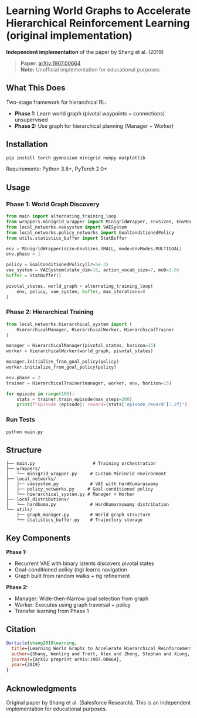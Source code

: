 # Learning World Graphs to Accelerate Hierarchical Reinforcement Learning (original implementation)

**Independent implementation** of the paper by Shang et al. (2019)

> **Paper:** [arXiv:1907.00664](https://arxiv.org/abs/1907.00664)  
> **Note:** Unofficial implementation for educational purposes

## What This Does

Two-stage framework for hierarchical RL:
- **Phase 1:** Learn world graph (pivotal waypoints + connections) unsupervised
- **Phase 2:** Use graph for hierarchical planning (Manager + Worker)

## Installation

```bash
pip install torch gymnasium minigrid numpy matplotlib
```

Requirements: Python 3.8+, PyTorch 2.0+

## Usage

### Phase 1: World Graph Discovery
```python
from main import alternating_training_loop
from wrappers.minigrid_wrapper import MinigridWrapper, EnvSizes, EnvModes
from local_networks.vaesystem import VAESystem
from local_networks.policy_networks import GoalConditionedPolicy
from utils.statistics_buffer import StatBuffer

env = MinigridWrapper(size=EnvSizes.SMALL, mode=EnvModes.MULTIGOAL)
env.phase = 1

policy = GoalConditionedPolicy(lr=5e-3)
vae_system = VAESystem(state_dim=16, action_vocab_size=7, mu0=3.0)
buffer = StatBuffer()

pivotal_states, world_graph = alternating_training_loop(
    env, policy, vae_system, buffer, max_iterations=8
)
```

### Phase 2: Hierarchical Training
```python
from local_networks.hierarchical_system import (
    HierarchicalManager, HierarchicalWorker, HierarchicalTrainer
)

manager = HierarchicalManager(pivotal_states, horizon=15)
worker = HierarchicalWorker(world_graph, pivotal_states)

manager.initialize_from_goal_policy(policy)
worker.initialize_from_goal_policy(policy)

env.phase = 2
trainer = HierarchicalTrainer(manager, worker, env, horizon=15)

for episode in range(100):
    stats = trainer.train_episode(max_steps=200)
    print(f"Episode {episode}: reward={stats['episode_reward']:.2f}")
```

### Run Tests
```bash
python main.py
```

## Structure

```
├── main.py                      # Training orchestration
├── wrappers/
│   └── minigrid_wrapper.py     # Custom MiniGrid environment
├── local_networks/
│   ├── vaesystem.py            # VAE with HardKumaraswamy
│   ├── policy_networks.py     # Goal-conditioned policy
│   └── hierarchical_system.py # Manager + Worker
├── local_distributions/
│   └── hardkuma.py             # HardKumaraswamy distribution
└── utils/
    ├── graph_manager.py        # World graph structure
    └── statistics_buffer.py    # Trajectory storage
```

## Key Components

**Phase 1:**
- Recurrent VAE with binary latents discovers pivotal states
- Goal-conditioned policy (πg) learns navigation
- Graph built from random walks + πg refinement

**Phase 2:**
- Manager: Wide-then-Narrow goal selection from graph
- Worker: Executes using graph traversal + policy
- Transfer learning from Phase 1

## Citation

```bibtex
@article{shang2019learning,
  title={Learning World Graphs to Accelerate Hierarchical Reinforcement Learning},
  author={Shang, Wenling and Trott, Alex and Zheng, Stephan and Xiong, Caiming and Socher, Richard},
  journal={arXiv preprint arXiv:1907.00664},
  year={2019}
}
```

## Acknowledgments

Original paper by Shang et al. (Salesforce Research). This is an independent implementation for educational purposes.
